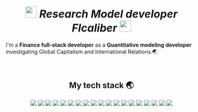 <p align="center">
  <div align=center>
  <em>
    <h1>
      <img src="http://emojis.slackmojis.com/emojis/images/1531849430/4246/blob-sunglasses.gif?1531849430" width="30"/>
      Research Model developer 
        FIcaliber <img src="http://emojis.slackmojis.com/emojis/images/1531849430/4246/blob-sunglasses.gif?1531849430" width="30"/>
      </a>
    </h1>
  </em>
  </div>
</p>

<p>I'm a <b>Finance full-stack developer</b> as a <b>Quantitative modeling developer</b> investigating Global Capitalism and International Relations.🌏</p>
  
</p>

<div align=center>
<br />
<h2> My tech stack 🌏 </h2>
<img src="https://img.shields.io/badge/Python-F05032?style=flat-square&logo=Python&logoColor=white"/>
<img src="https://img.shields.io/badge/Stata-46a2f1?style=flat-square&logo=docker&logoColor=white"/>
<img src="https://img.shields.io/badge/Oracle-43853d?style=flat-square&logo=Oracle&logoColor=white"/>
<img src="https://img.shields.io/badge/JAVA-F05032?style=flat-square&logo=android&logoColor=white"/>
<img src="https://img.shields.io/badge/HTML-F05032?style=flat-square&logo=HTML5&logoColor=white"/>
<img src="https://img.shields.io/badge/CSS-007ACC?style=flat-square&logo=c&logoColor=white"/>
<img src="https://img.shields.io/badge/JavaScript-F7DF1C?style=flat-square&logo=javascript&logoColor=white"/>
<img src="https://img.shields.io/badge/Jquery-46a2f1?style=flat-square&logo=docker&logoColor=white"/>
<img src="https://img.shields.io/badge/MySQL-222222?style=flat-square&logo=MySQL&logoColor=white"/>
<img src="https://img.shields.io/badge/JSP-46a2f1?style=flat-square&logo=docker&logoColor=white"/>
<img src="https://img.shields.io/badge/Spring-F7DF1C?style=flat-square&logo=spring&logoColor=white"/>
<img src="https://img.shields.io/badge/React-E34F26?style=flat-square&logo=react&logoColor=white"/>
<img src="https://img.shields.io/badge/Nodejs-E34F26?style=flat-square&logo=node.js&logoColor=white"/>
<img src="https://img.shields.io/badge/Pug-F05032?style=flat-square&logo=spring&logoColor=white"/>
<img src="https://img.shields.io/badge/MongoDB-46a2f1?style=flat-square&logo=docker&logoColor=white"/>
<img src="https://img.shields.io/badge/Express-46a2f1?style=flat-square&logo=docker&logoColor=white"/>
<img src="https://img.shields.io/badge/Flutter-222222?style=flat-square&logo=MySQL&logoColor=white"/>
<img src="https://img.shields.io/badge/MsOffice-F05032?style=flat-square&logo=spring&logoColor=white"/>
<img src="https://img.shields.io/badge/AdobeSeries-46a2f1?style=flat-square&logo=docker&logoColor=white"/>


